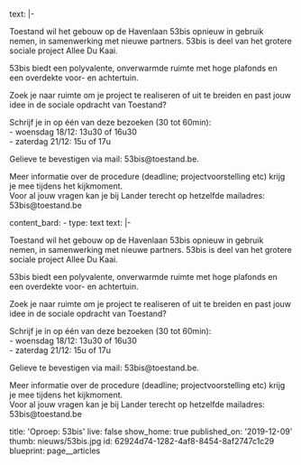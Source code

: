 text: |-
  <p>Toestand wil het gebouw op de Havenlaan 53bis opnieuw in gebruik nemen, in samenwerking met nieuwe partners. 53bis is deel van het grotere sociale project Allee Du Kaai.
  </p>
  <p>53bis biedt een polyvalente, onverwarmde ruimte met hoge plafonds en een overdekte voor- en achtertuin.
  </p>
  <p>Zoek je naar ruimte om je project te realiseren of uit te breiden en past jouw idee in de sociale opdracht van Toestand?<br>
  </p>
  <p>Schrijf je in op één van deze bezoeken (30 tot 60min):<br>- woensdag 18/12: 13u30 of 16u30<br>- zaterdag 21/12: 15u of 17u
  </p>
  <p>Gelieve te bevestigen via mail: 53bis@toestand.be.
  </p>
  <p>Meer informatie over de procedure (deadline; projectvoorstelling etc) krijg je mee tijdens het kijkmoment.<br>Voor al jouw vragen kan je bij Lander terecht op hetzelfde mailadres: 53bis@toestand.be
  </p>
content_bard:
  -
    type: text
    text: |-
      <p>Toestand wil het gebouw op de Havenlaan 53bis opnieuw in gebruik
      nemen, in samenwerking met nieuwe partners. 53bis is deel van het
      grotere sociale project Allee Du Kaai.
      </p><p>53bis biedt een polyvalente, onverwarmde ruimte met hoge plafonds en een overdekte voor- en achtertuin.
      </p><p>Zoek je naar ruimte om je project te realiseren of uit te breiden en past jouw idee in de sociale opdracht van Toestand?<br>
      </p><p>Schrijf je in op één van deze bezoeken (30 tot 60min):<br>- woensdag 18/12: 13u30 of 16u30<br>- zaterdag 21/12: 15u of 17u
      </p><p>Gelieve te bevestigen via mail: 53bis@toestand.be.
      </p><p>Meer informatie over de procedure (deadline; projectvoorstelling etc) krijg je mee tijdens het kijkmoment.<br>Voor al jouw vragen kan je bij Lander terecht op hetzelfde mailadres: 53bis@toestand.be
      </p>
title: 'Oproep: 53bis'
live: false
show_home: true
published_on: '2019-12-09'
thumb: nieuws/53bis.jpg
id: 62924d74-1282-4af8-8454-8af2747c1c29
blueprint: page__articles

